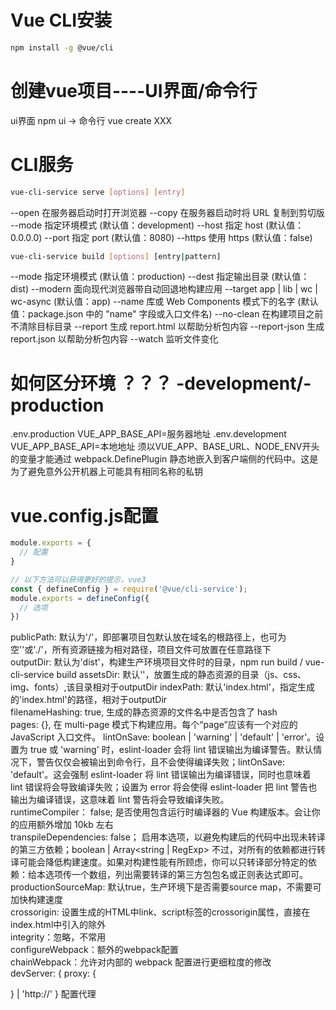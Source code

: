 # Vue CLI安装
```bash
npm install -g @vue/cli
```
# 创建vue项目----UI界面/命令行
ui界面
npm ui -> 
命令行
vue create XXX
# CLI服务
```bash
vue-cli-service serve [options] [entry]
``` 
  --open    在服务器启动时打开浏览器
  --copy    在服务器启动时将 URL 复制到剪切版
  --mode    指定环境模式 (默认值：development)
  --host    指定 host (默认值：0.0.0.0)
  --port    指定 port (默认值：8080)
  --https   使用 https (默认值：false)

```bash
vue-cli-service build [options] [entry|pattern]
```
  --mode        指定环境模式 (默认值：production)
  --dest        指定输出目录 (默认值：dist)
  --modern      面向现代浏览器带自动回退地构建应用
  --target      app | lib | wc | wc-async (默认值：app)
  --name        库或 Web Components 模式下的名字 (默认值：package.json 中的 "name" 字段或入口文件名)
  --no-clean    在构建项目之前不清除目标目录
  --report      生成 report.html 以帮助分析包内容
  --report-json 生成 report.json 以帮助分析包内容
  --watch       监听文件变化

# 如何区分环境 ？？？ -development/-production
.env.production
VUE_APP_BASE_API=服务器地址
.env.development
VUE_APP_BASE_API=本地地址
须以VUE_APP、BASE_URL、NODE_ENV开头的变量才能通过 webpack.DefinePlugin 静态地嵌入到客户端侧的代码中。这是为了避免意外公开机器上可能具有相同名称的私钥

# vue.config.js配置
```javascript
module.exports = {
  // 配置
}

// 以下方法可以获得更好的提示，vue3
const { defineConfig } = require('@vue/cli-service');
module.exports = defineConfig({
  // 选项
})
```
publicPath: 默认为'/'，即部署项目包默认放在域名的根路径上，也可为空''或'./'，所有资源链接为相对路径，项目文件可放置在任意路径下  
outputDir: 默认为'dist'，构建生产环境项目文件时的目录，npm run build / vue-cli-service build
assetsDir: 默认''，放置生成的静态资源的目录（js、css、img、fonts）,该目录相对于outputDir
indexPath: 默认'index.html'，指定生成的'index.html'的路径，相对于outputDir  
filenameHashing: true,  生成的静态资源的文件名中是否包含了 hash  
pages: {}, 在 multi-page 模式下构建应用。每个“page”应该有一个对应的 JavaScript 入口文件。
lintOnSave: boolean | 'warning' | 'default' | 'error'。设置为 true 或 'warning' 时，eslint-loader 会将 lint 错误输出为编译警告。默认情况下，警告仅仅会被输出到命令行，且不会使得编译失败；lintOnSave: 'default'。这会强制 eslint-loader 将 lint 错误输出为编译错误，同时也意味着 lint 错误将会导致编译失败；设置为 error 将会使得 eslint-loader 把 lint 警告也输出为编译错误，这意味着 lint 警告将会导致编译失败。  
runtimeCompiler： false; 是否使用包含运行时编译器的 Vue 构建版本。会让你的应用额外增加 10kb 左右  
transpileDependencies: false； 启用本选项，以避免构建后的代码中出现未转译的第三方依赖；boolean | Array<string | RegExp> 不过，对所有的依赖都进行转译可能会降低构建速度。如果对构建性能有所顾虑，你可以只转译部分特定的依赖：给本选项传一个数组，列出需要转译的第三方包包名或正则表达式即可。
productionSourceMap: 默认true，生产环境下是否需要source map，不需要可加快构建速度  
crossorigin: 设置生成的HTML中link、script标签的crossorigin属性，直接在index.html中引入的除外  
integrity：忽略，不常用  
configureWebpack：额外的webpack配置  
chainWebpack：允许对内部的 webpack 配置进行更细粒度的修改  
devServer: {
  proxy: {

  } | 'http://'
} 配置代理
